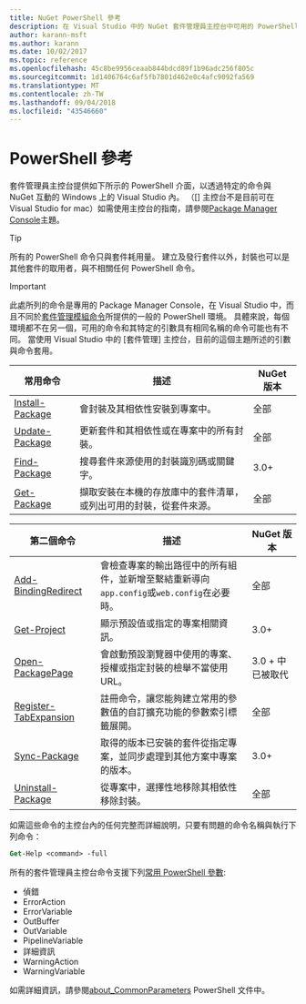```yaml
---
title: NuGet PowerShell 參考
description: 在 Visual Studio 中的 NuGet 套件管理員主控台中可用的 PowerShell 命令來完成的參考。
author: karann-msft
ms.author: karann
ms.date: 10/02/2017
ms.topic: reference
ms.openlocfilehash: 45c8be9956ceaab844bdcd89f1b96adc256f805c
ms.sourcegitcommit: 1d1406764c6af5fb7801d462e0c4afc9092fa569
ms.translationtype: MT
ms.contentlocale: zh-TW
ms.lasthandoff: 09/04/2018
ms.locfileid: "43546660"
---
```

# <a name="powershell-reference"></a>PowerShell 參考

套件管理員主控台提供如下所示的 PowerShell 介面，以透過特定的命令與 NuGet 互動的 Windows 上的 Visual Studio 內。 （[] 主控台不是目前可在 Visual Studio for mac）如需使用主控台的指南，請參閱[Package Manager Console](../tools/package-manager-console.md)主題。

> [!Tip]
> 所有的 PowerShell 命令只與套件耗用量。 建立及發行套件以外，封裝也可以是其他套件的取用者，與不相關任何 PowerShell 命令。

> [!Important]
> 此處所列的命令是專用的 Package Manager Console，在 Visual Studio 中，而且不同於[套件管理模組命令](/powershell/module/packagemanagement/?view=powershell-6)所提供的一般的 PowerShell 環境。 具體來說，每個環境都不在另一個，可用的命令和其特定的引數具有相同名稱的命令可能也有不同。 當使用 Visual Studio 中的 [套件管理] 主控台，目前的這個主題所述的引數與命令套用。

| 常用命令 | 描述 | NuGet 版本 |
| --- | --- | --- |
| [Install-Package](ps-ref-install-package.md) | 會封裝及其相依性安裝到專案中。 | 全部 |
| [Update-Package](ps-ref-update-package.md) | 更新套件和其相依性或在專案中的所有封裝。 | 全部 |
| [Find-Package](ps-ref-find-package.md) | 搜尋套件來源使用的封裝識別碼或關鍵字。 | 3.0+ |
| [Get-Package](ps-ref-get-package.md) | 擷取安裝在本機的存放庫中的套件清單，或列出可用的封裝，從套件來源。 | 全部 |

| 第二個命令 | 描述 | NuGet 版本 |
| --- | --- | --- |
| [Add-BindingRedirect](ps-ref-add-bindingredirect.md) | 會檢查專案的輸出路徑中的所有組件，並新增至繫結重新導向`app.config`或`web.config`在必要時。 | 全部 |
| [Get-Project](ps-ref-get-project.md) | 顯示預設值或指定的專案相關資訊。 | 3.0+ |
| [Open-PackagePage](ps-ref-open-packagepage.md) | 會啟動預設瀏覽器中使用的專案、 授權或指定封裝的檢舉不當使用 URL。 | 3.0 + 中已被取代 |
| [Register-TabExpansion](ps-ref-register-tabexpansion.md) | 註冊命令，讓您能夠建立常用的參數值的自訂擴充功能的參數索引標籤展開。 | 全部 |
| [Sync-Package](ps-ref-sync-package.md) | 取得的版本已安裝的套件從指定專案，並同步處理到其他方案中專案的版本。 | 3.0+ |
| [Uninstall-Package](ps-ref-uninstall-package.md) | 從專案中，選擇性地移除其相依性移除封裝。 | 全部 |

如需這些命令的主控台內的任何完整而詳細說明，只要有問題的命令名稱與執行下列命令：

```ps
Get-Help <command> -full
```

所有的套件管理員主控台命令支援下列[常用 PowerShell 參數](http://go.microsoft.com/fwlink/?LinkID=113216):

- 偵錯
- ErrorAction
- ErrorVariable
- OutBuffer
- OutVariable
- PipelineVariable
- 詳細資訊
- WarningAction
- WarningVariable

如需詳細資訊，請參閱[about_CommonParameters](http://go.microsoft.com/fwlink/?LinkID=113216) PowerShell 文件中。
